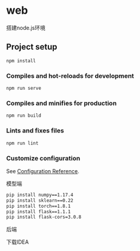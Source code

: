 # web

搭建node.js环境



## Project setup
```
npm install
```

### Compiles and hot-reloads for development
```
npm run serve
```

### Compiles and minifies for production
```
npm run build
```

### Lints and fixes files
```
npm run lint
```

### Customize configuration
See [Configuration Reference](https://cli.vuejs.org/config/).



模型端

```bash
pip install numpy==1.17.4
pip install sklearn==0.22
pip install torch==1.8.1
pip install flask==1.1.1
pip install flask-cors=3.0.8
```



后端

下载IDEA

 